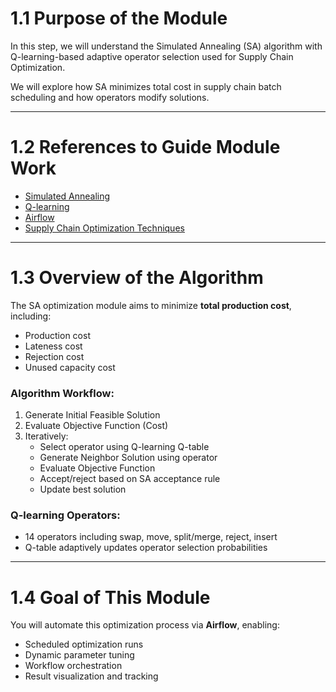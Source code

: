 # 1.1 Purpose of the Module

In this step, we will understand the Simulated Annealing (SA) algorithm with Q-learning-based adaptive operator selection used for Supply Chain Optimization.

We will explore how SA minimizes total cost in supply chain batch scheduling and how operators modify solutions.

---

# 1.2 References to Guide Module Work

- [Simulated Annealing](https://en.wikipedia.org/wiki/Simulated_annealing)
- [Q-learning](https://en.wikipedia.org/wiki/Q-learning)
- [Airflow](https://airflow.apache.org/)
- [Supply Chain Optimization Techniques](https://www.sciencedirect.com/science/article/pii/S0925527316302425)

---

# 1.3 Overview of the Algorithm

The SA optimization module aims to minimize **total production cost**, including:

- Production cost
- Lateness cost
- Rejection cost
- Unused capacity cost

### Algorithm Workflow:

1. Generate Initial Feasible Solution
2. Evaluate Objective Function (Cost)
3. Iteratively:
    - Select operator using Q-learning Q-table
    - Generate Neighbor Solution using operator
    - Evaluate Objective Function
    - Accept/reject based on SA acceptance rule
    - Update best solution

### Q-learning Operators:

- 14 operators including swap, move, split/merge, reject, insert
- Q-table adaptively updates operator selection probabilities

---

# 1.4 Goal of This Module

You will automate this optimization process via **Airflow**, enabling:

- Scheduled optimization runs
- Dynamic parameter tuning
- Workflow orchestration
- Result visualization and tracking
